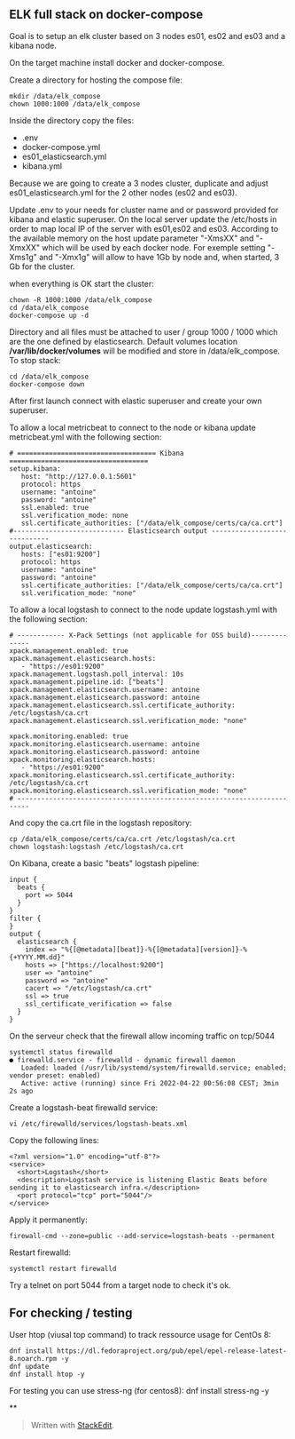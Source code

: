 ## ELK full stack on docker-compose

Goal is to setup an elk cluster based on 3 nodes es01, es02 and es03 and a kibana node.

On the target machine install docker and docker-compose.

Create a directory for hosting the compose file:

    mkdir /data/elk_compose
    chown 1000:1000 /data/elk_compose

Inside the directory copy the files:
 - .env 
 - docker-compose.yml 
 - es01_elasticsearch.yml
 - kibana.yml

Because we are going to create a 3 nodes cluster, duplicate and adjust es01_elasticsearch.yml for the 2 other nodes (es02 and es03).

Update .env to your needs for cluster name and or password provided for kibana and elastic superuser.
On the local server update the /etc/hosts in order to map local IP of the server with es01,es02 and es03.
According to the available memory on the host update parameter "-XmsXX" and "-XmxXX" which will be used by each docker node.
For exemple setting "-Xms1g" and "-Xmx1g" will allow to have 1Gb by node and, when started, 3 Gb for the cluster.

when everything is OK start the cluster:

    chown -R 1000:1000 /data/elk_compose
    cd /data/elk_compose
    docker-compose up -d

Directory and all files must be attached to user / group 1000 / 1000 which are the one defined by elasticsearch.
Default volumes location **/var/lib/docker/volumes** will be modified and store in /data/elk_compose.
To stop stack:

    cd /data/elk_compose
    docker-compose down

After first launch connect with elastic superuser and create your own superuser.

To allow a local metricbeat to connect to the node or kibana update metricbeat.yml with the following section:

    # =================================== Kibana ===================================
    setup.kibana:
       host: "http://127.0.0.1:5601"
       protocol: https
       username: "antoine"
       password: "antoine"
       ssl.enabled: true
       ssl.verification_mode: none
       ssl.certificate_authorities: ["/data/elk_compose/certs/ca/ca.crt"]
    #---------------------------- Elasticsearch output -----------------------------
    output.elasticsearch:
       hosts: ["es01:9200"]
       protocol: https
       username: "antoine"
       password: "antoine"
       ssl.certificate_authorities: ["/data/elk_compose/certs/ca/ca.crt"]
       ssl.verification_mode: "none"
    
To allow a local logstash to connect to the node update logstash.yml with the following section:

    # ------------ X-Pack Settings (not applicable for OSS build)--------------
    xpack.management.enabled: true
    xpack.management.elasticsearch.hosts:
       - "https://es01:9200"
    xpack.management.logstash.poll_interval: 10s
    xpack.management.pipeline.id: ["beats"]
    xpack.management.elasticsearch.username: antoine
    xpack.management.elasticsearch.password: antoine
    xpack.management.elasticsearch.ssl.certificate_authority: /etc/logstash/ca.crt
    xpack.management.elasticsearch.ssl.verification_mode: "none"
    
    xpack.monitoring.enabled: true
    xpack.monitoring.elasticsearch.username: antoine
    xpack.monitoring.elasticsearch.password: antoine
    xpack.monitoring.elasticsearch.hosts:
       - "https://es01:9200"
    xpack.monitoring.elasticsearch.ssl.certificate_authority: /etc/logstash/ca.crt
    xpack.monitoring.elasticsearch.ssl.verification_mode: "none"
    # -------------------------------------------------------------------------

And copy the ca.crt file in the logstash repository:

    cp /data/elk_compose/certs/ca/ca.crt /etc/logstash/ca.crt
    chown logstash:logstash /etc/logstash/ca.crt

On Kibana, create a basic "beats" logstash pipeline:

    input {
      beats {
        port => 5044
      }
    }
    filter {
    }    
    output {
      elasticsearch {
        index => "%{[@metadata][beat]}-%{[@metadata][version]}-%{+YYYY.MM.dd}"
        hosts => ["https://localhost:9200"]
        user => "antoine"
        password => "antoine"
        cacert => "/etc/logstash/ca.crt"
        ssl => true
        ssl_certificate_verification => false
      }
    }

On the serveur check that the firewall allow incoming traffic on tcp/5044

    systemctl status firewalld
    ● firewalld.service - firewalld - dynamic firewall daemon
       Loaded: loaded (/usr/lib/systemd/system/firewalld.service; enabled; vendor preset: enabled)
       Active: active (running) since Fri 2022-04-22 00:56:08 CEST; 3min 2s ago

Create a logstash-beat firewalld service:

    vi /etc/firewalld/services/logstash-beats.xml

Copy the following lines:

    <?xml version="1.0" encoding="utf-8"?>
    <service>
      <short>Logstash</short>
      <description>Logstash service is listening Elastic Beats before sending it to elasticsearch infra.</description>
      <port protocol="tcp" port="5044"/>
    </service>
Apply it permanently:

    firewall-cmd --zone=public --add-service=logstash-beats --permanent

Restart firewalld:

    systemctl restart firewalld

Try a telnet on port 5044 from a target node to check it's ok.

## For checking / testing

User htop (viusal top command) to track ressource usage
for CentOs 8:

    dnf install https://dl.fedoraproject.org/pub/epel/epel-release-latest-8.noarch.rpm -y
    dnf update
    dnf install htop -y

For testing you can use stress-ng (for centos8):
    dnf install stress-ng -y


**
> Written with [StackEdit](https://stackedit.io/).
